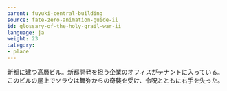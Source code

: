 ```yaml
---
parent: fuyuki-central-building
source: fate-zero-animation-guide-ii
id: glossary-of-the-holy-grail-war-ii
language: ja
weight: 23
category:
- place
---
```


新都に建つ高層ビル。新都開発を担う企業のオフィスがテナントに入っている。このビルの屋上でソラウは舞弥からの奇襲を受け、令呪とともに右手を失った。

